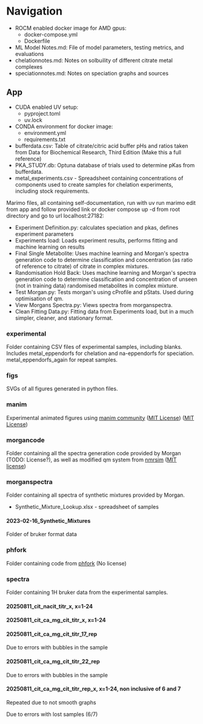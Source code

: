 # Navigation

- ROCM enabled docker image for AMD gpus:
  - docker-compose.yml
  - Dockerfile
- ML Model Notes.md: File of model parameters, testing metrics, and evaluations
- chelationnotes.md: Notes on solbuility of different citrate metal complexes
- speciationnotes.md: Notes on speciation graphs and sources

## App

- CUDA enabled UV setup:
  - pyproject.toml
  - uv.lock
- CONDA environment for docker image:
  - environment.yml
  - requirements.txt
- bufferdata.csv: Table of citrate/citric acid buffer pHs and ratios taken from Data for Biochemical Research, Third Edition (Make this a full reference)
- PKA_STUDY.db: Optuna database of trials used to determine pKas from bufferdata.
- metal_experiments.csv - Spreadsheet containing concentrations of components used to create samples for chelation experiments, including stock requirements.

Marimo files, all containing self-documentation, run with uv run marimo edit from app and follow provided link or docker compose up -d from root directory and go to url localhost:27182:
- Experiment Definition.py: calculates speciation and pkas, defines experiment parameters
- Experiments load: Loads experiment results, performs fitting and machine learning on results
- Final Single Metabolite: Uses machine learning and Morgan's spectra generation code to determine classification and concentration (as ratio of reference to citrate) of citrate in complex mixtures.
- Randomisation Hold Back: Uses machine learning and Morgan's spectra generation code to determine classification and concentration of unseen (not in training data) randomised metabolites in complex mixture.
- Test Morgan.py: Tests morgan's  using cProfile and pStats. Used during optimisation of qm. 
- View Morgans Spectra.py: Views spectra from morganspectra. 
- Clean Fitting Data.py: Fitting data from Experiments load, but in a much simpler, cleaner, and stationary format.

### experimental

Folder containing CSV files of experimental samples, including blanks. Includes metal_eppendorfs for chelation and na-eppendorfs for speciation. metal_eppendorfs_again for repeat samples.

### figs

SVGs of all figures generated in python files.

### manim

Experimental animated figures using [manim community](https://github.com/manimCommunity/manim) ([MIT License](licenses/LICENSE-3b1b)) ([MIT License](licenses/LICENSE-manimcommunity))

### morgancode

Folder containing all the spectra generation code provided by Morgan (TODO: License?), as well as modified qm system from [nmrsim](https://github.com/sametz/nmrsim) ([MIT license](licenses/LICENSE-nmrsim))

### morganspectra

Folder containing all spectra of synthetic mixtures provided by Morgan.

- Synthetic_Mixture_Lookup.xlsx - spreadsheet of samples

#### 2023-02-16_Synthetic_Mixtures

Folder of bruker format data

### phfork

Folder containing code from [phfork](https://github.com/mhvwerts/pHfork) (No license)

### spectra

Folder containing 1H bruker data from the experimental samples.

#### 20250811_cit_nacit_titr_x, x=1-24

#### 20250811_cit_ca_mg_cit_titr_x, x=1-24

#### 20250811_cit_ca_mg_cit_titr_17_rep

Due to errors with bubbles in the sample

#### 20250811_cit_ca_mg_cit_titr_22_rep

Due to errors with bubbles in the sample

#### 20250811_cit_ca_mg_cit_titr_rep_x, x=1-24, non inclusive of 6 and 7

Repeated due to not smooth graphs

Due to errors with lost samples (6/7)
